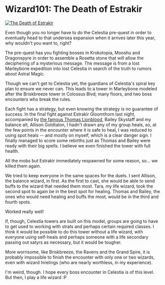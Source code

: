 # Wizard101: The Death of Estrakir

[![](http://westkarana.com/wp-content/uploads/2010/07/WizardGraphicalClient-2010-07-11-23-19-08-81-480x360.jpg "The Death of Estrakir")](http://westkarana.com/wp-content/uploads/2010/07/WizardGraphicalClient-2010-07-11-23-19-08-81.jpg)

Even though you no longer have to do the Celestia pre-quest in order to eventually head to that undersea expansion when it arrives later this year, why wouldn't you want to, right?

The pre-quest has you fighting bosses in Krokotopia, Mooshu and Dragonspyre in order to assemble a Rosetta stone that will allow the deciphering of a mysterious message. The message is from a lost Marleybone expedition into lost Celestia in search of the truth to rumors about Astral Magic.

Though we can't get to Celestia yet, the guardians of Celestia's spiral key plan to ensure we never can. This leads to a tower in Marleybone modeled after the Briskbreeze tower in Colossus Blvd; many floors, and two boss encounters who break the rules.

Each fight has a strategy, but even knowing the strategy is no guarantee of success. In the final fight against Estrakir Gloomthorn last night, accompanied by [the famous Thomas Lionblood](http://thefriendlynecromancer.blogspot.com/), Bailey Skystaff and my balance alt, Allison Goldtalon, I hadn't drawn any of my group heals, so, at the few points in the encounter where it is safe to heal, I was reduced to using spot heals -- and mostly on myself, which is a clear danger sign. I finally managed to score some rebirths just as Thomas and Bailey were ready with their big spells. I believe we even finished the tower with full health.

All the mobs but Estrakir immediately respawned for some reason, so... we killed them again.

We tried to keep everyone in the same spaces for the duels. I sent Allison, the balance wizard, in first. As the first to cast, she would be able to send buffs to the wizard that needed them most. Tara, my life wizard, took the second spot to again be in the best spot for healing. Thomas and Bailey, the ones who would need healing and buffs the most, would be in the third and fourth spots.

Worked really well!

If, though, Celestia towers are built on this model, groups are going to have to get used to working with strats and perhaps certain required classes. I think it would be possible to do this tower without a life wizard, with everyone using self-heals and perhaps someone with a life secondary passing out satyrs as necessary, but it would be tougher.

More worrisome, like Briskbreeze, the Ravens and the Grand Spire, it is probably impossible to finish the encounter with only one or two wizards, even with wizard hirelings (who are nearly worthless, in my experience).

I'm weird, though. I hope every boss encounter in Celestia is of this level. But then, I play a life wizard :P

